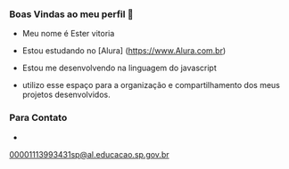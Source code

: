 ### Boas Vindas ao meu perfil 💙

- Meu nome é Ester vitoria

- Estou estudando no [Alura] (https://www.Alura.com.br)
- Estou me desenvolvendo na linguagem do javascript
- utilizo esse espaço para a organização e compartilhamento dos meus projetos desenvolvidos.

### Para Contato ###
-
00001113993431sp@al.educacao.sp.gov.br
